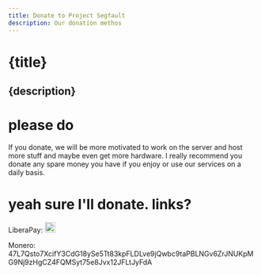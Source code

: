 ```yaml
---
title: Donate to Project Segfault
description: Our donation methos
---
```


<div class="oh-fuck-center">

# {title}
## {description}

# please do
If you donate, we will be more motivated to work on the server and host more stuff and maybe even get more hardware. I really recommend you donate any spare money you have if you enjoy or use our services on a daily basis.

# yeah sure I'll donate. links?
LiberaPay: <a href="https://liberapay.com/Midou/donate"><img alt="Donate using Liberapay" style="height: 1.5em;" src="https://liberapay.com/assets/widgets/donate.svg"></a>

Monero: <span id="wordwrappedlongthingaaa">47L7Qsto7XcifY3CdG18ySe5Tt83kpFLDLve9jQwbc9taPBLNGv6ZrJNUKpMG9Nj9zHgCZ4FQMSyt75e8Jvx12JFLtJyFdA</span>

</div>
